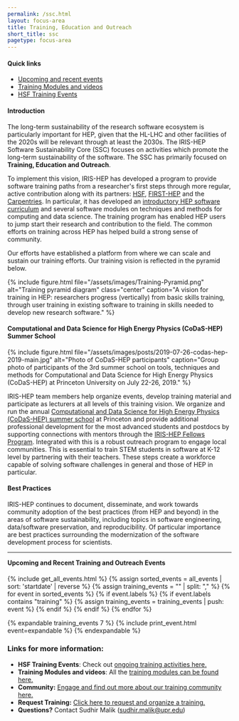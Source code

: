 ```yaml
---
permalink: /ssc.html
layout: focus-area
title: Training, Education and Outreach
short_title: ssc
pagetype: focus-area
---
```


#### Quick links
- <a href="#tr_events">Upcoming and recent events</a>
- [Training Modules and videos][introductory HEP software curriculum]
- [HSF Training Events][HSF events]

#### Introduction

The long-term sustainability of the research software ecosystem is particularly
important for HEP, given that the HL-LHC and other facilities of the 2020s will
be relevant through at least the 2030s. The IRIS-HEP Software Sustainability
Core (SSC) focuses on activities which promote the long-term sustainability of
the software. The SSC has primarily focused on **Training, Education and
Outreach**.

To implement this vision, IRIS-HEP has developed a program to
provide software training paths from a researcher's first steps through more
regular, active contribution along with its partners: [HSF][], [FIRST-HEP][] and the
[Carpentries][]. In particular, it has developed an [introductory HEP software
curriculum][] and several software modules on techniques and methods for computing
and data science.  The training program has enabled HEP users to jump start
their research and contribution to the field. The common efforts on training
across HEP has helped build a strong sense of community.

Our efforts have established a platform from where we can scale and sustain our
training efforts. Our training vision is reflected in the pyramid below.

{% include figure.html
  file="/assets/images/Training-Pyramid.png"
  alt="Training pyramid diagram"
  class="center"
  caption="A vision for training in HEP: researchers progress (vertically) from
           basic skills training, through user training in existing software to training
           in skills needed to develop new research software."
%}


#### Computational and Data Science for High Energy Physics (CoDaS-HEP) Summer School

{% include figure.html
  file="/assets/images/posts/2019-07-26-codas-hep-2019-main.jpg"
  alt="Photo of CoDaS-HEP participants"
  caption="Group photo of participants of the 3rd summer school on tools, techniques and
          methods for Computational and Data Science for High Energy Physics (CoDaS-HEP)
          at Princeton University on July 22-26, 2019."
%}

IRIS-HEP team members help organize events, develop training material and
participate as lecturers at all levels of this training vision. We organize and
run the annual [Computational and Data Science for High Energy Physics
(CoDaS-HEP) summer school][CoDaS-HEP] at Princeton and provide additional professional
development for the most advanced students and postdocs by supporting
connections with mentors through the [IRIS-HEP Fellows Program][]. Integrated with
this is a robust outreach program to engage local communities. This is
essential to train STEM students in software at K-12 level by partnering with
their teachers. These steps create a workforce capable of solving software
challenges in general and those of HEP in particular.


#### Best Practices

IRIS-HEP continues to document, disseminate, and work towards community
adoption of the best practices (from HEP and beyond) in the areas of software
sustainability, including topics in software engineering, data/software
preservation, and reproducibility. Of particular importance are best practices
surrounding the modernization of the software development process for
scientists.

---

<h4 id="tr_events" style="padding-top:90px; margin-top: -90px;">Upcoming and Recent Training and Outreach Events</h4> 
{% include get_all_events.html %}
{% assign sorted_events = all_events | sort: 'startdate' | reverse %}
{% assign training_events = "" | split: "," %}
{% for event in sorted_events %}
{% if event.labels %}
{% if event.labels contains "training" %}
{% assign training_events = training_events | push: event %}
{% endif %}
{% endif %}
{% endfor %}

{% expandable training_events 7 %}
{% include print_event.html event=expandable %}
{% endexpandable %}

### Links for more information:
- **HSF Training Events**: Check out [ongoing training activities here.][HSF events]<br/>
- **Training Modules and videos**: All the [training modules can be found here.][introductory HEP software curriculum]<br/>
- **Community:** [Engage and find out more about our training community here.][HSF community]<br/>
- **Request Training:** [Click here to request and organize a training.](https://hepsoftwarefoundation.org/training/howto-event.html)<br/>
- **Questions?** Contact Sudhir Malik (sudhir.malik@upr.edu)<br/>


[HSF]: https://hepsoftwarefoundation.org
[HSF community]: https://hepsoftwarefoundation.org/training/community.html
[HSF events]: https://hepsoftwarefoundation.org/Schools/events.html
[FIRST-HEP]: https://first-hep.org
[Carpentries]: https://software-carpentry.org
[introductory HEP software curriculum]: https://hepsoftwarefoundation.org/training/curriculum.html
[CoDaS-HEP]: https://codas-hep.org/
[IRIS-HEP Fellows Program]: https://iris-hep.org/fellows.html
